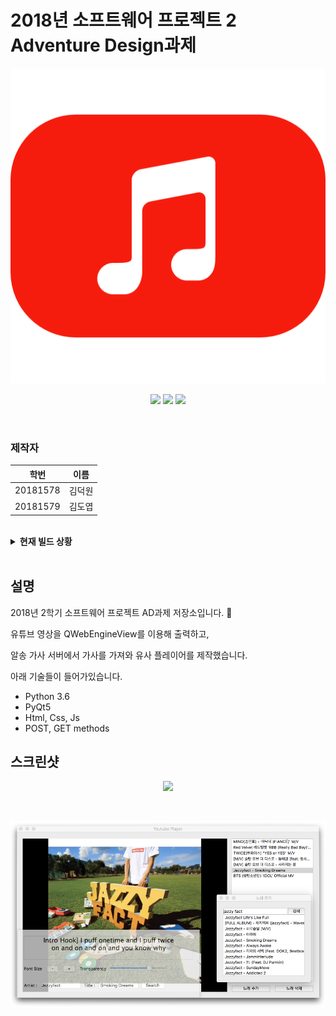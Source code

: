 # 2018년 소프트웨어 프로젝트 2 Adventure Design과제

<p align="center">
  <img src="./README_IMAGES/icon.png">
</p>

<p align="center">
	<img src="https://img.shields.io/badge/language-python3.6-0085ca.svg">
	<img src="https://img.shields.io/badge/framework-pyqt5-00ab84.svg">
	<img src="https://img.shields.io/badge/platform-OS X | Windows | Linux-fce300.svg">
</p>
<br>

### 제작자
| 학번 | 이름 |
| :-: | :-: |
| 20181578 | 김덕원 |
| 20181579 | 김도엽 |
<br>

<details>
<summary><b>현재 빌드 상황</b></summary>
<br>
<table>
	<tr>
		<td>Branch</td>
		<td>Status</td>
	</tr>
	<tr>
		<td>master</td>
		<td><img src="https://travis-ci.com/The-CodeVillain/Swp2-ADProject.svg?branch=master"></td>
	</tr>
	<tr>
		<td>dev</td>
		<td><img src="https://travis-ci.com/The-CodeVillain/Swp2-ADProject.svg?branch=dev"></td>
	</tr>
    <tr>
		<td>test</td>
		<td><img src="https://travis-ci.com/The-CodeVillain/Swp2-ADProject.svg?branch=test"></td>
	</tr>
</table>
</details>
<br>

## 설명
2018년 2학기 소프트웨어 프로젝트 AD과제 저장소입니다. 🤩

유튜브 영상을 QWebEngineView를 이용해 출력하고, 

알송 가사 서버에서 가사를 가져와 유사 플레이어를 제작했습니다.

아래 기술들이 들어가있습니다.
* Python 3.6
* PyQt5
* Html, Css, Js
* POST, GET methods

## 스크린샷
<p align="center">
  <img src="./README_IMAGES/rbb.gif">
</p>
<br>

<p align="center">
  <img src="./README_IMAGES/full_capture.png">
</p>
<br>
